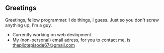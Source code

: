 ## Greetings

Greetings, fellow programmer. I do things, I guess. Just so you don't screw anything up, I'm a guy.

- Currently working on web devlopment.
- My (non-personal) email adress, for you to contact me, is thepilotepisode67@gmail.com


